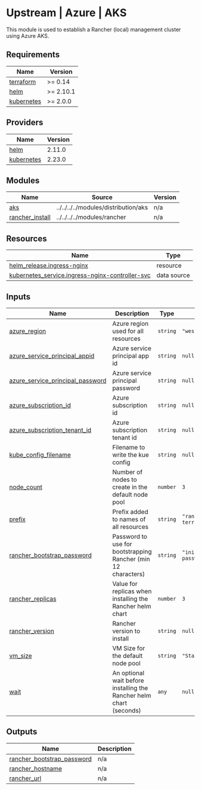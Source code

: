 # Upstream | Azure | AKS 

This module is used to establish a Rancher (local) management cluster using Azure AKS.

## Requirements

| Name | Version |
|------|---------|
| <a name="requirement_terraform"></a> [terraform](#requirement\_terraform) | >= 0.14 |
| <a name="requirement_helm"></a> [helm](#requirement\_helm) | >= 2.10.1 |
| <a name="requirement_kubernetes"></a> [kubernetes](#requirement\_kubernetes) | >= 2.0.0 |

## Providers

| Name | Version |
|------|---------|
| <a name="provider_helm"></a> [helm](#provider\_helm) | 2.11.0 |
| <a name="provider_kubernetes"></a> [kubernetes](#provider\_kubernetes) | 2.23.0 |

## Modules

| Name | Source | Version |
|------|--------|---------|
| <a name="module_aks"></a> [aks](#module\_aks) | ../../../../modules/distribution/aks | n/a |
| <a name="module_rancher_install"></a> [rancher\_install](#module\_rancher\_install) | ../../../../modules/rancher | n/a |

## Resources

| Name | Type |
|------|------|
| [helm_release.ingress-nginx](https://registry.terraform.io/providers/hashicorp/helm/latest/docs/resources/release) | resource |
| [kubernetes_service.ingress-nginx-controller-svc](https://registry.terraform.io/providers/hashicorp/kubernetes/latest/docs/data-sources/service) | data source |

## Inputs

| Name | Description | Type | Default | Required |
|------|-------------|------|---------|:--------:|
| <a name="input_azure_region"></a> [azure\_region](#input\_azure\_region) | Azure region used for all resources | `string` | `"westus3"` | no |
| <a name="input_azure_service_principal_appid"></a> [azure\_service\_principal\_appid](#input\_azure\_service\_principal\_appid) | Azure service principal app id | `string` | `null` | no |
| <a name="input_azure_service_principal_password"></a> [azure\_service\_principal\_password](#input\_azure\_service\_principal\_password) | Azure service principal password | `string` | `null` | no |
| <a name="input_azure_subscription_id"></a> [azure\_subscription\_id](#input\_azure\_subscription\_id) | Azure subscription id | `string` | `null` | no |
| <a name="input_azure_subscription_tenant_id"></a> [azure\_subscription\_tenant\_id](#input\_azure\_subscription\_tenant\_id) | Azure subscription tenant id | `string` | `null` | no |
| <a name="input_kube_config_filename"></a> [kube\_config\_filename](#input\_kube\_config\_filename) | Filename to write the kue config | `string` | `null` | no |
| <a name="input_node_count"></a> [node\_count](#input\_node\_count) | Number of nodes to create in the default node pool | `number` | `3` | no |
| <a name="input_prefix"></a> [prefix](#input\_prefix) | Prefix added to names of all resources | `string` | `"rancher-terraform"` | no |
| <a name="input_rancher_bootstrap_password"></a> [rancher\_bootstrap\_password](#input\_rancher\_bootstrap\_password) | Password to use for bootstrapping Rancher (min 12 characters) | `string` | `"initial-admin-password"` | no |
| <a name="input_rancher_replicas"></a> [rancher\_replicas](#input\_rancher\_replicas) | Value for replicas when installing the Rancher helm chart | `number` | `3` | no |
| <a name="input_rancher_version"></a> [rancher\_version](#input\_rancher\_version) | Rancher version to install | `string` | `null` | no |
| <a name="input_vm_size"></a> [vm\_size](#input\_vm\_size) | VM Size for the default node pool | `string` | `"Standard_DS2_v2"` | no |
| <a name="input_wait"></a> [wait](#input\_wait) | An optional wait before installing the Rancher helm chart (seconds) | `any` | `null` | no |

## Outputs

| Name | Description |
|------|-------------|
| <a name="output_rancher_bootstrap_password"></a> [rancher\_bootstrap\_password](#output\_rancher\_bootstrap\_password) | n/a |
| <a name="output_rancher_hostname"></a> [rancher\_hostname](#output\_rancher\_hostname) | n/a |
| <a name="output_rancher_url"></a> [rancher\_url](#output\_rancher\_url) | n/a |
